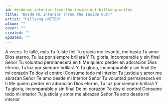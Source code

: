 ```yaml
---
id: desde-mi-interior-from-the-inside-out-hillsong-united
title: "Desde Mi Interior (From the Inside Out)"
artist: "Hillsong UNITED"
album: ""
cover: ""
created: ""
updated: ""
---
```


A veces Te fallé, más Tu fuiste fiel
Tu gracia me levantó, me basta Tu amor
Dios eterno, Tu luz por siempre brillará
Y Tu gloria, incomparable y sin final
Señor Tu voluntad permanecerá en ti
Me quiero perder en adoración
Dios eterno, Tu luz por siempre brillará
Y Tu gloria, incomparable y sin final
De mi corazón Te doy el control
Consume todo mi interior
Tu justicia y amor me abrazan Señor
Te amo desde mi interior
Señor Tu voluntad permanecerá en ti
Me quiero perder en adoración
Dios eterno, Tu luz por siempre brillará
Y Tu gloria, incomparable y sin final
De mi corazón Te doy el control
Consume todo mi interior
Tu justicia y amor me abrazan Señor
Te amo desde mi interior